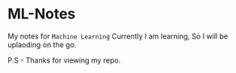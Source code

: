 # ML-Notes

My notes for `Machine Learning`
Currently I am learning, So I will be uplaoding on the go.

P.S - Thanks for viewing my repo.
